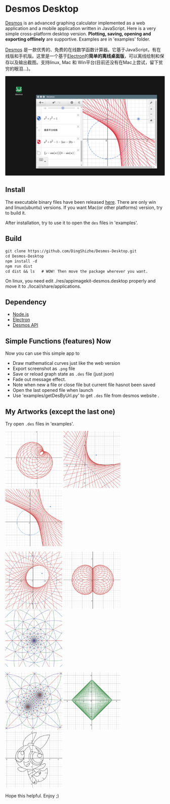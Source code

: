 # Desmos Desktop

[Desmos](https://www.desmos.com/about) is an advanced graphing calculator implemented as a web application and a mobile application written in JavaScript. Here is a very simple cross-platform desktop version. **Plotting, saving, opening and exporting offlinely** are supportive. Examples are in 'examples' folder.

[Desmos](https://www.desmos.com/about) 是一款优秀的、免费的在线数学函数计算器。它基于JavaScript，有在线版和手机版。这里是一个基于[Electron](http://electron.atom.io/)的**简单的离线桌面版**，可以离线绘制和保存以及输出截图。支持linux, Mac 和 Win平台(目前还没有在Mac上尝试，留下贫穷的眼泪...)。

<img src="./res/app.png" width="600"/>

## Install

The executable binary files have been released  [here](https://github.com/DingShizhe/Desmos-Desktop/releases/tag/v1.0.0). There are only win and linux(ubuntu) versions. If you want Mac(or other platforms) version, try to build it.

After installation, try to use it to open the `des` files in 'examples'.

## Build
```
git clone https://github.com/DingShizhe/Desmos-Desktop.git
cd Desmos-Desktop
npm install -d
npm run dist
cd dist && ls   # WOW! Then move the package wherever you want. 
```
On linux, you need edit ./res/appimagekit-desmos.desktop properly and move it to ./local/share/applications.

## Dependency
- [Node.js](https://nodejs.org/en/)
- [Electron](http://electron.atom.io/)
- [Desmos API](https://www.desmos.com/api/)


## Simple Functions (features) Now
Now you can use this simple app to
- Draw mathematical curves just like the web version
- Export screenshot as `.png` file
- Save or reload graph state as `.des` file (just json)
- Fade out message effect.
- Note when new a file or close file but current file hasnot been saved
- Open the last opened file when launch
- Use 'examples/getDesByUrl.py' to get `.des` file from desmos website
  .

## My Artworks (except the last one)

Try open `.des` files in 'examples'.

<img src="res/Cardioid.png" width="180"/> <img src="res/Folded Conic Section.png" width="180"/> <img src="res/Folded Conic Section2.png" width="180"/>

<img src="res/Folded Conic Section3.png" width="180"/> <img src="res/Brain.png" width="180"/> <img src="res/Mobius2.png" width="180"/>

<img src="res/Mobius.png" width="180"/> <img src="res/Astroid.png" width="180"/> <img src="res/Powerpuff Grils.png" width="180"/>

Hope this helpful. Enjoy ;)
